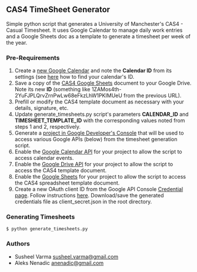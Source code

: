 ## CAS4 TimeSheet Generator

Simple python script that generates a University of Manchester's CAS4 - Casual Timesheet. It uses Google Calendar to manage daily work entries and a Google Sheets doc as a template to generate a timesheet per week of the year.

### Pre-Requirements

1. Create a [new Google Calendar](https://calendar.google.com/calendar/b/0/render?tab=mc#details_2%7Cdtv-_new_calendar_id_0-0-0) and note the **Calendar ID** from its settings (see [here](https://docs.simplecalendar.io/find-google-calendar-id/) how to find your calendar's ID.
2. Save a copy of the [CAS4 Google Sheets](https://docs.google.com/spreadsheets/d/1xTEM0hkAEXxRPCwaouaQ9tNTu-JhColoDQQCaF4juGg/edit) document to your Google Drive. Note its new **ID** (something like 1ZAMos4th-2YuFJPLQrvZrnPwLw68eFkzLhW1PKIMUeU from the previous URL).
3. Prefill or modify the CAS4 template document as necessary with your details, signature, etc.
4. Update generate_timesheets.py script's parameters **CALENDAR_ID** and **TIMESHEET_TEMPLATE_ID**  with the corresponding values noted from steps 1 and 2, respectively.
5. Generate a [project in Google Developer's Console](https://console.developers.google.com) that will be used to access various Google APIs (below) from the timesheet generation script.
5. Enable the [Google Calendar API](https://console.developers.google.com/apis/api/calendar-json.googleapis.com/overview) for your project to allow the script to access calendar events.
6. Enable the [Google Drive API](https://console.developers.google.com/apis/api/drive.googleapis.com/overview) for your project to allow the script to access the CAS4 template document.
7. Enable the [Google Sheets](https://console.developers.google.com/apis/api/sheets.googleapis.com/overview) for your project to allow the script to access the CAS4 spreadsheet template document.
8. Create a new OAuth client ID from the Google API Console [Credential page](https://console.developers.google.com/apis/credentials). Follow instructions [here](https://developers.google.com/api-client-library/python/samples/samples). Download/save the generated credentials file as client_secret.json in the root directory.

### Generating Timesheets
````
$ python generate_timesheets.py
````

### Authors
* Susheel Varma <susheel.varma@gmail.com>
* Aleks Nenadic <anenadic@gmail.com>
